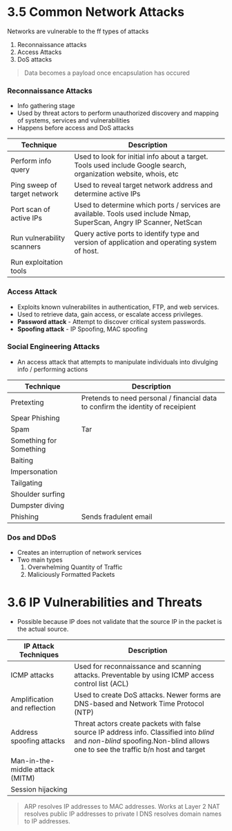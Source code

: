 # 3.5 Common Network Attacks
Networks are vulnerable to the ff types of attacks
1. Reconnaissance attacks
2. Access Attacks
3. DoS attacks
> Data becomes a payload once encapsulation has occured

### Reconnaissance Attacks
- Info gathering stage
- Used by threat actors to perform unauthorized discovery and mapping of systems, services and vulnerabilities
- Happens before access and DoS attacks

| Technique                    | Description                                                                                                           |
| ---------------------------- | --------------------------------------------------------------------------------------------------------------------- |
| Perform info query           | Used to look for initial info about a target. Tools used include Google search, organization website, whois, etc      |
| Ping sweep of target network | Used to reveal target network address and determine active IPs                                                        |
| Port scan of active IPs      | Used to determine which ports / services are available. Tools used include Nmap, SuperScan, Angry IP Scanner, NetScan |
| Run vulnerability scanners   | Query active ports to identify type and version of application and operating system of host.                          |
| Run exploitation tools       |                                                                                                                       |
### Access Attack
- Exploits known vulnerabilites in authentication, FTP, and web services.
- Used to retrieve data, gain access, or escalate access privileges.
- **Password attack** - Attempt to discover critical system passwords.
- **Spoofing attack** - IP Spoofing, MAC spoofing
### Social Engineering Attacks
- An access attack that attempts to manipulate individuals into divulging info / performing actions

| Technique               | Description                                                                      |
| ----------------------- | -------------------------------------------------------------------------------- |
| Pretexting              | Pretends to need personal / financial data to confirm the identity of receipient |
| Spear Phishing          |                                                                                  |
| Spam                    | Tar                                                                              |
| Something for Something |                                                                                  |
| Baiting                 |                                                                                  |
| Impersonation           |                                                                                  |
| Tailgating              |                                                                                  |
| Shoulder surfing        |                                                                                  |
| Dumpster diving         |                                                                                  |
| Phishing                | Sends fradulent email                                                            |

### Dos and DDoS
- Creates an interruption of network services
- Two main types
	1. Overwhelming Quantity of Traffic
	2. Maliciously Formatted Packets

# 3.6 IP Vulnerabilities and Threats
- Possible because IP does not validate that the source IP in the packet is the actual source.

| IP Attack Techniques            | Description                                                                                                                                                                  |
| ------------------------------- | ---------------------------------------------------------------------------------------------------------------------------------------------------------------------------- |
| ICMP attacks                    | Used for reconnaissance and scanning attacks. Preventable by using ICMP access control list (ACL)                                                                            |
| Amplification and reflection    | Used to create DoS attacks. Newer forms are DNS-based and Network Time Protocol (NTP)                                                                                        |
| Address spoofing attacks        | Threat actors create packets with false source IP address info. Classified into *blind* and *non-blind* spoofing.Non-blind allows one to see the traffic b/n host and target |
| Man-in-the-middle attack (MITM) |                                                                                                                                                                              |
| Session hijacking               |                                                                                                                                                                              |

> ARP resolves  IP addresses to MAC addresses. Works at Layer 2
> NAT resolves public IP addresses to private I
> DNS resolves domain names to IP addresses. 